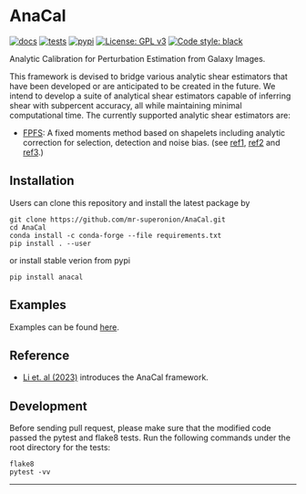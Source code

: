 # AnaCal
[![docs](https://readthedocs.org/projects/anacal/badge/?version=latest)](https://anacal.readthedocs.io/en/latest/?badge=latest)
[![tests](https://github.com/mr-superonion/AnaCal/actions/workflows/tests.yml/badge.svg)](https://github.com/mr-superonion/AnaCal/actions/workflows/tests.yml)
[![pypi](https://github.com/mr-superonion/AnaCal/actions/workflows/pypi.yml/badge.svg)](https://pypi.org/project/anacal/)
[![License: GPL v3](https://img.shields.io/badge/License-GPLv3-blue.svg)](https://www.gnu.org/licenses/gpl-3.0)
[![Code style: black](https://img.shields.io/badge/code%20style-black-000000.svg)](https://github.com/psf/black)

Analytic Calibration for Perturbation Estimation from Galaxy Images.

This framework is devised to bridge various analytic shear estimators that have
been developed or are anticipated to be created in the future. We intend to
develop a suite of analytical shear estimators capable of inferring shear with
subpercent accuracy, all while maintaining minimal computational time. The
currently supported analytic shear estimators are:
+ [FPFS](https://github.com/mr-superonion/FPFS): A fixed moments method based
  on shapelets including analytic correction for selection, detection and noise
  bias. (see [ref1](https://ui.adsabs.harvard.edu/abs/2018MNRAS.481.4445L/abstract),
  [ref2](https://ui.adsabs.harvard.edu/abs/2021arXiv211001214L/abstract) and
  [ref3](https://ui.adsabs.harvard.edu/abs/2022arXiv220810522L/abstract).)

## Installation
Users can clone this repository and install the latest package by
```shell
git clone https://github.com/mr-superonion/AnaCal.git
cd AnaCal
conda install -c conda-forge --file requirements.txt
pip install . --user
```
or install stable verion from pypi
```
pip install anacal
```

## Examples
Examples can be found [here](https://github.com/mr-superonion/AnaCal/blob/main/docs/examples/).

## Reference

+ [Li et. al
  (2023)](https://ui.adsabs.harvard.edu/abs/2023arXiv230906506L/abstract)
  introduces the AnaCal framework.

## Development

Before sending pull request, please make sure that the modified code passed the
pytest and flake8 tests. Run the following commands under the root directory
for the tests:

```shell
flake8
pytest -vv
```


----
